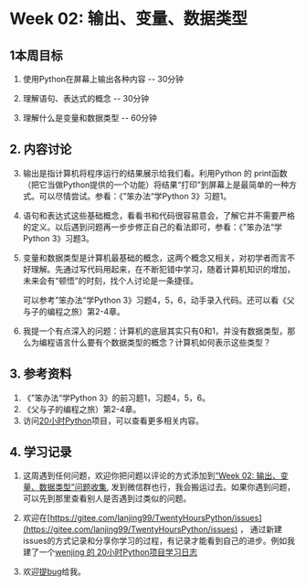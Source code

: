 # Week 02:  输出、变量、数据类型

## 1本周目标

1. 使用Python在屏幕上输出各种内容     --  30分钟

2. 理解语句、表达式的概念                     -- 30分钟

3. 理解什么是变量和数据类型                 -- 60分钟

   

## 2. 内容讨论

3. 输出是指计算机将程序运行的结果展示给我们看。利用Python 的 print函数（把它当做Python提供的一个功能）将结果“打印”到屏幕上是最简单的一种方式。可以尽情尝试。参看：《”笨办法“学Python 3》习题1。

2. 语句和表达式这些基础概念，看看书和代码很容易意会，了解它并不需要严格的定义。以后遇到问题再一步步修正自己的看法即可，参看：《”笨办法“学Python 3》习题3。

3. 变量和数据类型是计算机最基础的概念，这两个概念又相关，对初学者而言不好理解。先通过写代码用起来，在不断犯错中学习，随着计算机知识的增加，未来会有“顿悟”的时刻，找个人讨论是一条捷径。

   可以参考”笨办法“学Python 3》习题4，5，6，动手录入代码。还可以看《父与子的编程之旅）第2-4章。

4. 我提一个有点深入的问题：计算机的底层其实只有0和1，并没有数据类型，那么为编程语言什么要有个数据类型的概念？计算机如何表示这些类型？

    

## 3. 参考资料

1. 《”笨办法“学Python 3》的前习题1，习题4，5，6。
2. 《父与子的编程之旅）第2-4章。
3. 访问[20小时Python](https://gitee.com/lanjing99/TwentyHoursPython)项目，可以查看更多相关内容。



## 4. 学习记录

1. 这周遇到任何问题，欢迎你把问题以评论的方式添加到[“Week 02: 输出、变量、数据类型”问题收集](https://gitee.com/lanjing99/TwentyHoursPython/issues/I1VQ87), 发到微信群也行，我会搬运过去。如果你遇到问题，可以先到那里查看别人是否遇到过类似的问题。

2. 欢迎在[https://gitee.com/lanjing99/TwentyHoursPython/issues](https://gitee.com/lanjing99/TwentyHoursPython/issues) ， 通过新建issues的方式记录和分享你学习的过程，有记录才能看到自己的进步。例如我建了一个[wenjing 的 20小时Python项目学习日志](https://gitee.com/lanjing99/TwentyHoursPython/issues/I1UGGG)

3. 欢迎[提bug](https://gitee.com/lanjing99/TwentyHoursPython/issues/I1UBYH)给我。

